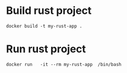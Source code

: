 # Build rust project

```
docker build -t my-rust-app .
```

# Run rust project

```
docker run   -it --rm my-rust-app  /bin/bash  
```
